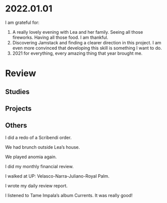 # 2022.01.01

I am grateful for:

1. A really lovely evening with Lea and her family. Seeing all those fireworks. Having all those food. I am thankful.
2. Discovering Jamstack and finding a clearer direction in this project. I am even more convinced that developing this skill is something I want to do.
3. 2021 for everything, every amazing thing that year brought me.

# Review

## Studies

## Projects

## Others

I did a redo of a Scribendi order.

We had brunch outside Lea’s house.

We played anomia again.

I did my monthly financial review.

I walked at UP: Velasco-Narra-Juliano-Royal Palm.

I wrote my daily review report.

I listened to Tame Impala’s album Currents. It was really good!

